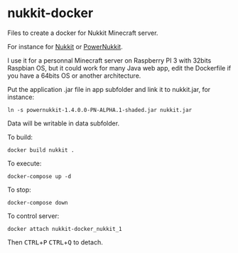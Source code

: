 # nukkit-docker
Files to create a docker for Nukkit Minecraft server.

For instance for [Nukkit](https://github.com/CloudburstMC/Nukkit) or [PowerNukkit](https://github.com/PowerNukkit/PowerNukkit).

I use it for a personnal Minecraft server on Raspberry PI 3 with 32bits Raspbian OS, but it could work for many Java web app, edit the Dockerfile if you have a 64bits OS or another architecture.

Put the application .jar file in app subfolder and link it to nukkit.jar, for instance:

```ln -s powernukkit-1.4.0.0-PN-ALPHA.1-shaded.jar nukkit.jar```

Data will be writable in data subfolder.

To build:

```docker build nukkit .```

To execute:

```docker-compose up -d```

To stop:

```docker-compose down```

To control server:

```docker attach nukkit-docker_nukkit_1```

Then <kbd>CTRL</kbd>+<kbd>P</kbd> <kbd>CTRL</kbd>+<kbd>Q</kbd> to detach.
